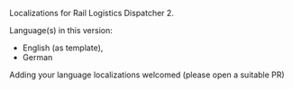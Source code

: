 Localizations for Rail Logistics Dispatcher 2.

Language(s) in this version:
- English (as template),
- German

Adding your language localizations welcomed (please open a suitable PR)

